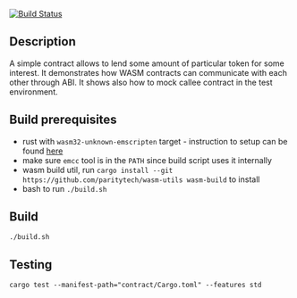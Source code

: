 [![Build Status](https://travis-ci.org/paritytech/pwasm-token-example.svg?branch=master)](https://travis-ci.org/paritytech/pwasm-repo-contract)
## Description
A simple contract allows to lend some amount of particular token for some interest. It demonstrates how WASM contracts can communicate with each other through ABI. It shows also how to mock callee contract in the test environment.
## Build prerequisites
- rust with `wasm32-unknown-emscripten` target - instruction to setup can be found [here](https://hackernoon.com/compiling-rust-to-webassembly-guide-411066a69fde)
- make sure `emcc` tool is in the `PATH` since build script uses it internally
- wasm build util, run `cargo install --git https://github.com/paritytech/wasm-utils wasm-build` to install
- bash to run `./build.sh`
## Build
`./build.sh`
## Testing
`cargo test --manifest-path="contract/Cargo.toml" --features std`
